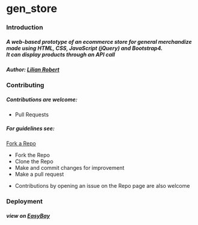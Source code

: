 # gen_store

### Introduction
##### A web-based prototype of an ecommerce store for general merchandize made using HTML, CSS, JavaScript (jQuery) and Bootstrap4. <br> It can display products through an API call
##### Author: [Lilian Robert](https://github.com/LilianBob)

### Contributing
##### Contributions are welcome:
* Pull Requests
##### For guidelines see:
[Fork a Repo](https://docs.github.com/en/get-started/quickstart/fork-a-repo)
  - Fork the Repo
  - Clone the Repo
  - Make and commit changes for improvement
  - Make a pull request
* Contributions by opening an issue on the Repo page are also welcome

### Deployment
##### view on [EasyBay](https://lilianbob.github.io/gen_store/)
